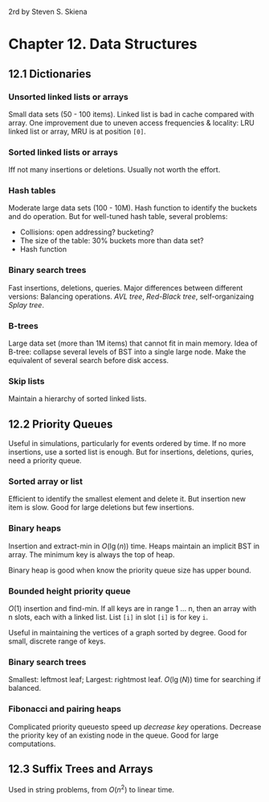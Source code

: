 2rd by Steven S. Skiena

# Chapter 12. Data Structures

## 12.1 Dictionaries

### Unsorted linked lists or arrays

Small data sets (50 - 100 items). Linked list is bad in cache compared with array. One improvement due to uneven access frequencies & locality: LRU linked list or array, MRU is at position `[0]`.

### Sorted linked lists or arrays

Iff not many insertions or deletions. Usually not worth the effort.

### Hash tables

Moderate large data sets (100 - 10M). Hash function to identify the buckets and do operation. But for well-tuned hash table, several problems:

-   Collisions: open addressing? bucketing?
-   The size of the table: 30% buckets more than data set?
-   Hash function

### Binary search trees

Fast insertions, deletions, queries. Major differences between different versions: Balancing operations. _AVL tree_, _Red-Black tree_, self-organizaing _Splay tree_.

### B-trees

Large data set (more than 1M items) that cannot fit in main memory. Idea of B-tree: collapse several levels of BST into a single large node. Make the equivalent of several search before disk access. 

### Skip lists

Maintain a hierarchy of sorted linked lists.

## 12.2 Priority Queues

Useful in simulations, particularly for events ordered by time. If no more insertions, use a sorted list is enough. But for insertions, deletions, quries, need a priority queue.

### Sorted array or list

Efficient to identify the smallest element and delete it. But insertion new item is slow. Good for large deletions but few insertions.

### Binary heaps

Insertion and extract-min in $O(\lg(n))$ time. Heaps maintain an implicit BST in array. The minimum key is always the top of heap.

Binary heap is good when know the priority queue size has upper bound. 

### Bounded height priority queue

$O(1)$ insertion and find-min. If all keys are in range 1 ... n, then an array with n slots, each with a linked list. List `[i]` in slot `[i]` is for key `i`. 

Useful in maintaining the vertices of a graph sorted by degree. Good for small, discrete range of keys.

### Binary search trees

Smallest: leftmost leaf; Largest: rightmost leaf. $O(\lg(N))$ time for searching if balanced.

### Fibonacci and pairing heaps

Complicated priority queuesto speed up _decrease key_ operations. Decrease the priority key of an existing node in the queue. Good for large computations.

## 12.3 Suffix Trees and Arrays

Used in string problems, from $O(n^2)$ to linear time. 

